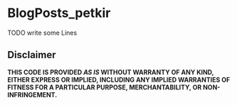 # BlogPosts_petkir

TODO write some Lines

## Disclaimer

**THIS CODE IS PROVIDED *AS IS* WITHOUT WARRANTY OF ANY KIND, EITHER EXPRESS OR IMPLIED, INCLUDING ANY IMPLIED WARRANTIES OF FITNESS FOR A PARTICULAR PURPOSE, MERCHANTABILITY, OR NON-INFRINGEMENT.**
